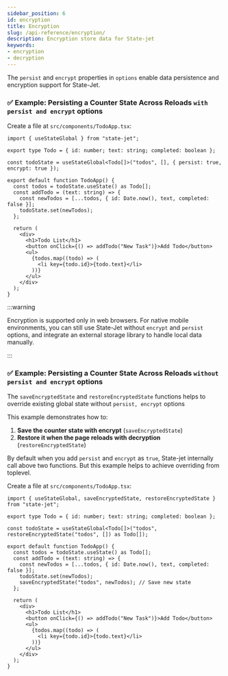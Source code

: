 ```yaml
---
sidebar_position: 6
id: encryption
title: Encryption
slug: /api-reference/encryption/
description: Encryption store data for State-jet
keywords:
- encryption
- decryption
---
```


The `persist` and `encrypt` properties in `options` enable data persistence and encryption support for State-Jet.

### ✅ Example: Persisting a Counter State Across Reloads `with persist and encrypt` options

Create a file at `src/components/TodoApp.tsx`:

```tsx title="src/components/TodoApp.tsx"
import { useStateGlobal } from "state-jet";

export type Todo = { id: number; text: string; completed: boolean };

const todoState = useStateGlobal<Todo[]>("todos", [], { persist: true, encrypt: true });

export default function TodoApp() {
  const todos = todoState.useState() as Todo[];
  const addTodo = (text: string) => {
    const newTodos = [...todos, { id: Date.now(), text, completed: false }];
    todoState.set(newTodos);
  };

  return (
    <div>
      <h1>Todo List</h1>
      <button onClick={() => addTodo("New Task")}>Add Todo</button>
      <ul>
        {todos.map((todo) => (
          <li key={todo.id}>{todo.text}</li>
        ))}
      </ul>
    </div>
  );
}

```

:::warning

Encryption is supported only in web browsers. For native mobile environments, you can still use State-Jet without `encrypt` and `persist` options, and integrate an external storage library to handle local data manually.

:::

### ✅ Example: Persisting a Counter State Across Reloads `without persist and encrypt` options

The `saveEncryptedState` and `restoreEncryptedState` functions helps to override existing global state without `persist, encrypt` options

This example demonstrates how to:

1. **Save the counter state with encrypt** (`saveEncryptedState`)
2. **Restore it when the page reloads with decryption** (`restoreEncryptedState`)

By default when you add `persist` and `encrypt` as `true`, State-jet internally call above two functions. But this example helps to achieve overriding from toplevel.

Create a file at `src/components/TodoApp.tsx`:

```tsx title="src/components/TodoApp.tsx"
import { useStateGlobal, saveEncryptedState, restoreEncryptedState } from "state-jet";

export type Todo = { id: number; text: string; completed: boolean };

const todoState = useStateGlobal<Todo[]>("todos", restoreEncryptedState("todos", []) as Todo[]);

export default function TodoApp() {
  const todos = todoState.useState() as Todo[];
  const addTodo = (text: string) => {
    const newTodos = [...todos, { id: Date.now(), text, completed: false }];
    todoState.set(newTodos);
    saveEncryptedState("todos", newTodos); // Save new state
  };

  return (
    <div>
      <h1>Todo List</h1>
      <button onClick={() => addTodo("New Task")}>Add Todo</button>
      <ul>
        {todos.map((todo) => (
          <li key={todo.id}>{todo.text}</li>
        ))}
      </ul>
    </div>
  );
}

```
